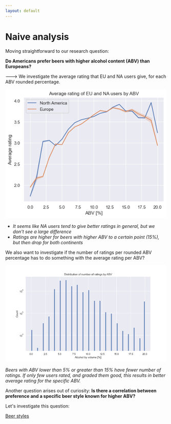 ```yaml
---
layout: default
---
```


# Naive analysis

Moving straightforward to our research question:

**Do Americans prefer beers with higher alcohol content (ABV) than Europeans?**

---> We investigate the average rating that EU and NA users give, for each ABV rounded percentage.

![Average ABV](./plots/Avg_ABV.png)

- _It seems like NA users tend to give better ratings in general, but we don't see a large difference_
- _Ratings are higher for beers with higher ABV to a certain point (15%), but then drop for both continents_

We also want to investigate if the number of ratings per rounded ABV percentage has to do something with the average rating per ABV?

![Count beers with certain ABV](./plots/count_abv.png)

_Beers with ABV lower than 5% or greater than 15% have fewer number of ratings. If only few users rated, and graded them good, this results in better average rating for the specific ABV._

Another question arises out of curiosity:
**Is there a correlation between preference and a specific beer style known for higher ABV?**

Let's investigate this question:

[Beer styles](/Beer%20styles)
